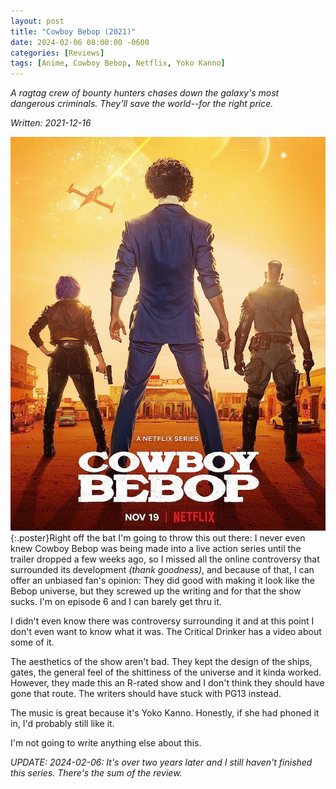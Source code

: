 ```yaml
---
layout: post
title: "Cowboy Bebop (2021)"
date: 2024-02-06 08:00:00 -0600
categories: [Reviews]
tags: [Anime, Cowboy Bebop, Netflix, Yoko Kanno]
---
```


*A ragtag crew of bounty hunters chases down the galaxy's most dangerous criminals. They'll save the world--for the right price.*

*Written: 2021-12-16*

![](/assets/2024/02/cowboy-bebop-poster.jpg){:.poster}Right off the bat I'm going to throw this out there: I never even knew Cowboy Bebop was being made into a live action series until the trailer dropped a few weeks ago, so I missed all the online controversy that surrounded its development *(thank goodness)*, and because of that, I can offer an unbiased fan's opinion: They did good with making it look like the Bebop universe, but they screwed up the writing and for that the show sucks. I'm on episode 6 and I can barely get thru it.

I didn't even know there was controversy surrounding it and at this point I don't even want to know what it was. The Critical Drinker has a video about some of it.

The aesthetics of the show aren't bad. They kept the design of the ships, gates, the general feel of the shittiness of the universe and it kinda worked. However, they made this an R-rated show and I don't think they should have gone that route. The writers should have stuck with PG13 instead.

The music is great because it's Yoko Kanno. Honestly, if she had phoned it in, I'd probably still like it. 

I'm not going to write anything else about this.

*UPDATE: 2024-02-06: It's over two years later and I still haven't finished this series. There's the sum of the review.*
